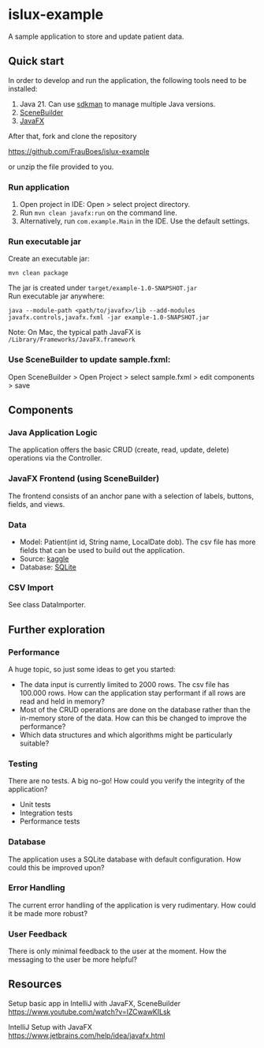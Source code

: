 # islux-example
A sample application to store and update patient data.

## Quick start
In order to develop and run the application, the following tools need to be 
installed:
1. Java 21. Can use [sdkman](https://sdkman.io/) to manage multiple Java 
versions.
2. [SceneBuilder](https://gluonhq.com/products/scene-builder/)
3. [JavaFX](https://gluonhq.com/products/javafx/)

After that, fork and clone the repository 

https://github.com/FrauBoes/islux-example

or unzip the file provided to you.

### Run application
1. Open project in IDE: Open > select project directory.
2. Run `mvn clean javafx:run` on the command line.
3. Alternatively, run `com.example.Main` in the IDE. Use the default settings.

### Run executable jar
Create an executable jar:
```
mvn clean package
```

The jar is created under `target/example-1.0-SNAPSHOT.jar`  
Run executable jar anywhere:  
```
java --module-path <path/to/javafx>/lib --add-modules javafx.controls,javafx.fxml -jar example-1.0-SNAPSHOT.jar
```
Note: On Mac, the typical path JavaFX is `/Library/Frameworks/JavaFX.framework`

### Use SceneBuilder to update sample.fxml:
Open SceneBuilder > Open Project > select sample.fxml > edit components > save

## Components
### Java Application Logic
The application offers the basic CRUD (create, read, update, delete) 
operations via the Controller.

### JavaFX Frontend (using SceneBuilder)
The frontend consists of an anchor pane with a selection of labels, buttons, 
fields, and views.

### Data 
- Model: Patient(int id, String name, LocalDate dob). The csv file has more 
fields that can be used to build out the application.
- Source: [kaggle](https://www.kaggle.com/datasets/cankatsrc/medical-records-dataset)
- Database: [SQLite](https://mvnrepository.com/artifact/org.xerial/sqlite-jdbc)

### CSV Import
See class DataImporter.

## Further exploration
### Performance
A huge topic, so just some ideas to get you started:
- The data input is currently limited to 2000 rows. The csv file has 100.000
  rows. How can the application stay performant if all rows are read and held 
  in memory?
- Most of the CRUD operations are done on the database rather than the 
  in-memory store of the data. How can this be changed to improve the 
  performance?
- Which data structures and which algorithms might be particularly
  suitable?

### Testing
There are no tests. A big no-go! How could you verify the integrity of the 
application?
- Unit tests
- Integration tests
- Performance tests

### Database
The application uses a SQLite database with default configuration. How could
this be improved upon?

### Error Handling
The current error handling of the application is very rudimentary. How could it
be made more robust?

### User Feedback
There is only minimal feedback to the user at the moment. How the messaging to
the user be more helpful?

## Resources
Setup basic app in IntelliJ with JavaFX, SceneBuilder   
https://www.youtube.com/watch?v=IZCwawKILsk

IntelliJ Setup with JavaFX  
https://www.jetbrains.com/help/idea/javafx.html

